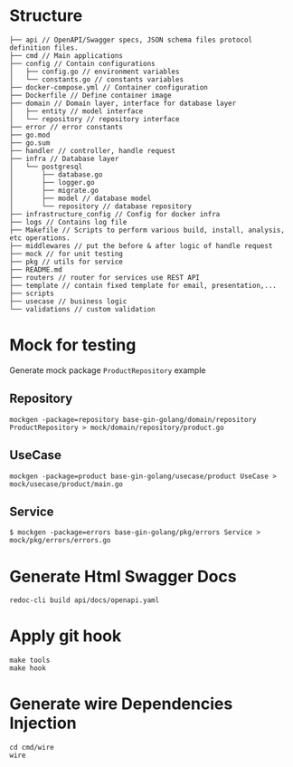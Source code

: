 # Structure

```
├── api // OpenAPI/Swagger specs, JSON schema files protocol definition files.
├── cmd // Main applications
├── config // Contain configurations
│   ├── config.go // environment variables
│   └── constants.go // constants variables
├── docker-compose.yml // Container configuration
├── Dockerfile // Define container image
├── domain // Domain layer, interface for database layer
│   ├── entity // model interface
│   └── repository // repository interface
├── error // error constants
├── go.mod
├── go.sum
├── handler // controller, handle request
├── infra // Database layer
│   └── postgresql
│       ├── database.go
│       ├── logger.go
│       ├── migrate.go
│       ├── model // database model
│       └── repository // database repository
├── infrastructure_config // Config for docker infra
├── logs // Contains log file
├── Makefile // Scripts to perform various build, install, analysis, etc operations.
├── middlewares // put the before & after logic of handle request
├── mock // for unit testing
├── pkg // utils for service
├── README.md
├── routers // router for services use REST API
├── template // contain fixed template for email, presentation,...
├── scripts
├── usecase // business logic
└── validations // custom validation
```

# Mock for testing

Generate mock package `ProductRepository` example

## Repository

```shell
mockgen -package=repository base-gin-golang/domain/repository ProductRepository > mock/domain/repository/product.go
```

## UseCase

```shell
mockgen -package=product base-gin-golang/usecase/product UseCase > mock/usecase/product/main.go
```

## Service

```shell
$ mockgen -package=errors base-gin-golang/pkg/errors Service > mock/pkg/errors/errors.go
```

# Generate Html Swagger Docs

```shell
redoc-cli build api/docs/openapi.yaml
```

# Apply git hook

```shell
make tools
make hook
```

# Generate wire Dependencies Injection

```shell
cd cmd/wire
wire
```

